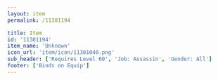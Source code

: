 ```yaml
---
layout: item
permalink: /11301194

title: Item
id: '11301194'
item_name: 'Unknown'
icon_url: 'item/icon/11301040.png'
sub_header: ['Requires Level 60', 'Job: Assassin', 'Gender: All']
footer: ['Binds on Equip']
---
```

